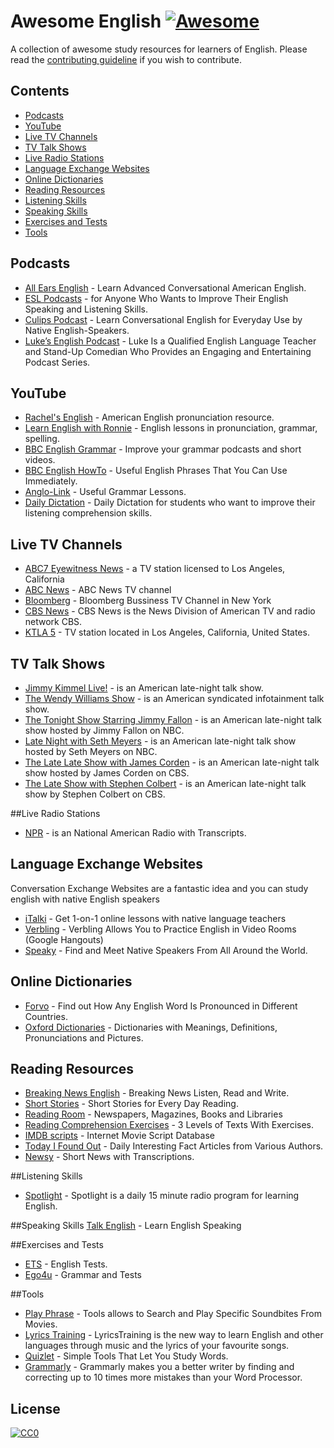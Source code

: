 # Awesome English [![Awesome](https://cdn.rawgit.com/sindresorhus/awesome/d7305f38d29fed78fa85652e3a63e154dd8e8829/media/badge.svg)](https://github.com/sindresorhus/awesome)
A collection of awesome study resources for learners of English. Please read the [contributing guideline](contributing.md) if you wish to contribute.

## Contents

- [Podcasts](#podcasts)
- [YouTube](#youtube)
- [Live TV Channels](#live-tv-channels)
- [TV Talk Shows](#tv-talk-shows)
- [Live Radio Stations](#live-radio-stations)
- [Language Exchange Websites](#language-exchange-websites)
- [Online Dictionaries](#online-dictionaries)
- [Reading Resources](#reading-resources)
- [Listening Skills](#listening-skills)
- [Speaking Skills](#speaking-skills)
- [Exercises and Tests](#exercises-and-tests)
- [Tools](#tools)

## Podcasts

- [All Ears English](http://allearsenglish.com/) - Learn Advanced Conversational American English.
- [ESL Podcasts](https://www.eslpod.com/) - for Anyone Who Wants to Improve Their English Speaking and Listening Skills.
- [Culips Podcast](http://esl.culips.com/) - Learn Conversational English for Everyday Use by Native English-Speakers.
- [Luke’s English Podcast](http://teacherluke.co.uk/) - Luke Is a Qualified English Language Teacher and Stand-Up Comedian Who Provides an Engaging and Entertaining Podcast Series.

## YouTube

- [Rachel's English](https://www.youtube.com/user/rachelsenglish) - American English pronunciation resource.
- [Learn English with Ronnie](https://www.youtube.com/user/EnglishLessons4U) - English lessons in pronunciation, grammar, spelling.
- [BBC English Grammar](https://www.youtube.com/playlist?list=PLcetZ6gSk96_zHuVg6Ecy2F7j4Aq4valQ) - Improve your grammar podcasts and short videos.
- [BBC English HowTo](https://www.youtube.com/playlist?list=PLcetZ6gSk9692RVJgFx4JXwFG4mWK0XGj) - Useful English Phrases That You Can Use Immediately.
- [Anglo-Link](https://www.youtube.com/user/MinooAngloLink/) - Useful Grammar Lessons.
- [Daily Dictation](https://www.youtube.com/user/dailydictation) - Daily Dictation for students who want to improve their listening comprehension skills.

## Live TV Channels
- [ABC7 Eyewitness News](http://abc7.com/live/) - a TV station licensed to Los Angeles, California
- [ABC News](http://abcnews.go.com/Live) - ABC News TV channel
- [Bloomberg](http://www.bloomberg.com/live/us) - Bloomberg Bussiness TV Channel in New York
- [CBS News](http://www.cbsnews.com/live/) - CBS News is the News Division of American TV and radio network CBS.
- [KTLA 5](http://ktla.com/on-air/live-streaming/) - TV station located in Los Angeles, California, United States.

## TV Talk Shows
- [Jimmy Kimmel Live!](https://www.youtube.com/user/JimmyKimmelLive) - is an American late-night talk show.
- [The Wendy Williams Show](https://www.youtube.com/user/WendyWilliamsShow) - is an American syndicated infotainment talk show.
- [The Tonight Show Starring Jimmy Fallon](https://www.youtube.com/user/latenight) -  is an American late-night talk show hosted by Jimmy Fallon on NBC.
- [Late Night with Seth Meyers](https://www.youtube.com/user/LateNightSeth) - is an American late-night talk show hosted by Seth Meyers on NBC.
- [The Late Late Show with James Corden](https://www.youtube.com/user/TheLateLateShow) - is an American late-night talk show hosted by James Corden on CBS.
- [The Late Show with Stephen Colbert](https://www.youtube.com/channel/UCMtFAi84ehTSYSE9XoHefig) - is an American late-night talk show by Stephen Colbert on CBS.

##Live Radio Stations
- [NPR](http://www.npr.org/) - is an National American Radio with Transcripts.

## Language Exchange Websites
Conversation Exchange Websites are a fantastic idea and you can study english with native English speakers

- [iTalki](https://www.italki.com/) - Get 1-on-1 online lessons with native language teachers
- [Verbling](https://www.verbling.com/community) - Verbling Allows You to Practice English in Video Rooms (Google Hangouts)
- [Speaky](https://www.gospeaky.com/) - Find and Meet Native Speakers From All Around the World.

## Online Dictionaries

- [Forvo](http://forvo.com/) -  Find out How Any English Word Is Pronounced in Different Countries.
- [Oxford Dictionaries](http://www.oxfordlearnersdictionaries.com/) - Dictionaries with Meanings, Definitions, Pronunciations and Pictures.

## Reading Resources

- [Breaking News English](http://www.breakingnewsenglish.com/) - Breaking News Listen, Read and Write.
- [Short Stories](http://www.short-stories.co.uk/) - Short Stories for Every Day Reading.
- [Reading Room](http://www.englishpage.com/readingroom/readingroomintro.html) - Newspapers, Magazines, Books and Libraries
- [Reading Comprehension Exercises](http://www.usingenglish.com/comprehension/) - 3 Levels of Texts With Exercises.
- [IMDB scripts](http://www.imsdb.com/) - Internet Movie Script Database
- [Today I Found Out](http://www.todayifoundout.com/) - Daily Interesting Fact Articles from Various Authors.
- [Newsy](http://www.newsy.com/) - Short News with Transcriptions.

##Listening Skills
- [Spotlight](http://spotlightenglish.com/) - Spotlight is a daily 15 minute radio program for learning English.

##Speaking Skills
[Talk English](http://www.talkenglish.com/) - Learn English Speaking

##Exercises and Tests
- [ETS](http://englishteststore.net/) - English Tests.
- [Ego4u](http://www.ego4u.com) - Grammar and Tests

##Tools
- [Play Phrase](http://playphrase.me/) - Tools allows to Search and Play Specific Soundbites From Movies.
- [Lyrics Training](http://lyricstraining.com/) - LyricsTraining is the new way to learn English and other languages through music and the lyrics of your favourite songs.
- [Quizlet](https://quizlet.com/) - Simple Tools That Let You Study Words.
- [Grammarly](http://grammarly.com/) - Grammarly makes you a better writer by finding and correcting up to 10 times more mistakes than your Word Processor.

## License

[![CC0](http://mirrors.creativecommons.org/presskit/buttons/88x31/svg/cc-zero.svg)](https://creativecommons.org/publicdomain/zero/1.0/)

